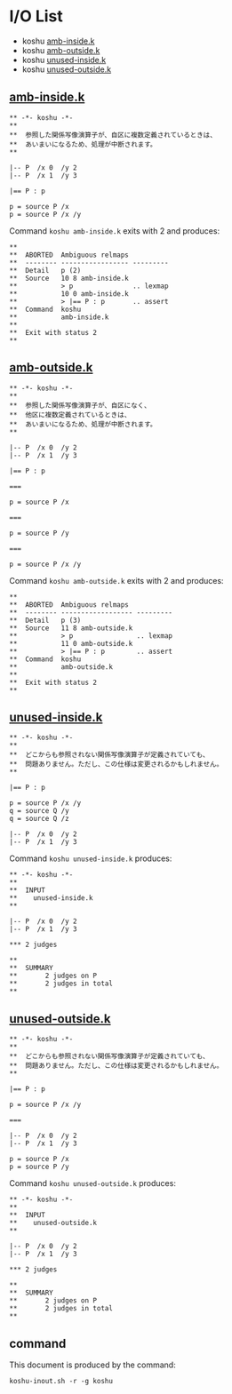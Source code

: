 # I/O List

- koshu [amb-inside.k](#amb-insidek)
- koshu [amb-outside.k](#amb-outsidek)
- koshu [unused-inside.k](#unused-insidek)
- koshu [unused-outside.k](#unused-outsidek)



## [amb-inside.k](amb-inside.k)

```
** -*- koshu -*-
**
**  参照した関係写像演算子が、自区に複数定義されているときは、
**  あいまいになるため、処理が中断されます。
**

|-- P  /x 0  /y 2
|-- P  /x 1  /y 3

|== P : p

p = source P /x
p = source P /x /y
```

Command `koshu amb-inside.k` exits with 2 and produces:

```
**
**  ABORTED  Ambiguous relmaps
**  -------- ----------------- ---------
**  Detail   p (2)
**  Source   10 8 amb-inside.k
**           > p               .. lexmap
**           10 0 amb-inside.k
**           > |== P : p       .. assert
**  Command  koshu
**           amb-inside.k
**
**  Exit with status 2
**
```



## [amb-outside.k](amb-outside.k)

```
** -*- koshu -*-
**
**  参照した関係写像演算子が、自区になく、
**  他区に複数定義されているときは、
**  あいまいになるため、処理が中断されます。
**

|-- P  /x 0  /y 2
|-- P  /x 1  /y 3

|== P : p

===

p = source P /x

===

p = source P /y

===

p = source P /x /y
```

Command `koshu amb-outside.k` exits with 2 and produces:

```
**
**  ABORTED  Ambiguous relmaps
**  -------- ------------------ ---------
**  Detail   p (3)
**  Source   11 8 amb-outside.k
**           > p                .. lexmap
**           11 0 amb-outside.k
**           > |== P : p        .. assert
**  Command  koshu
**           amb-outside.k
**
**  Exit with status 2
**
```



## [unused-inside.k](unused-inside.k)

```
** -*- koshu -*-
**
**  どこからも参照されない関係写像演算子が定義されていても、
**  問題ありません。ただし、この仕様は変更されるかもしれません。
**

|== P : p

p = source P /x /y
q = source Q /y
q = source Q /z

|-- P  /x 0  /y 2
|-- P  /x 1  /y 3
```

Command `koshu unused-inside.k` produces:

```
** -*- koshu -*-
**
**  INPUT
**    unused-inside.k
**

|-- P  /x 0  /y 2
|-- P  /x 1  /y 3

*** 2 judges

**
**  SUMMARY
**       2 judges on P
**       2 judges in total
**
```



## [unused-outside.k](unused-outside.k)

```
** -*- koshu -*-
**
**  どこからも参照されない関係写像演算子が定義されていても、
**  問題ありません。ただし、この仕様は変更されるかもしれません。
**

|== P : p

p = source P /x /y

===

|-- P  /x 0  /y 2
|-- P  /x 1  /y 3

p = source P /x
p = source P /y
```

Command `koshu unused-outside.k` produces:

```
** -*- koshu -*-
**
**  INPUT
**    unused-outside.k
**

|-- P  /x 0  /y 2
|-- P  /x 1  /y 3

*** 2 judges

**
**  SUMMARY
**       2 judges on P
**       2 judges in total
**
```



## command

This document is produced by the command:

```
koshu-inout.sh -r -g koshu
```
